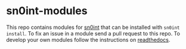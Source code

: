 # sn0int-modules

This repo contains modules for [sn0int] that can be installed with `sn0int
install`. To fix an issue in a module send a pull request to this repo. To
develop your own modules follow the instructions on [readthedocs].

[sn0int]: https://github.com/kpcyrd/sn0int
[readthedocs]: https://sn0int.readthedocs.io/en/stable/scripting.html
